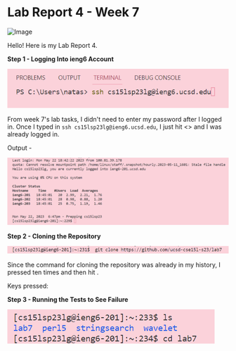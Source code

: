 # Lab Report 4 - Week 7

![Image]()

Hello! Here is my Lab Report 4.



**Step 1 - Logging Into ieng6 Account**

![Image](login.png)

From week 7's lab tasks, I didn't need to enter my password after I logged in. Once I typed in `ssh cs15lsp23lg@ieng6.ucsd.edu`, I just hit <<enter>> and I was already logged in.

Output - 

![Image](loginoutput.png)
  
**Step 2 - Cloning the Repository**
  
![Image](cloning.png)
  
Since the command for cloning the repository was already in my history, I pressed <up> ten times and then hit <enter>.
  
Keys pressed: <up><up><up><up><up><up><up><up><up><up><enter>

**Step 3 - Running the Tests to See Failure**
 
 ![Image](cdls.png)


